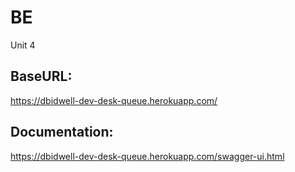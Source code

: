 # BE
Unit 4


## BaseURL:
https://dbidwell-dev-desk-queue.herokuapp.com/

## Documentation:
https://dbidwell-dev-desk-queue.herokuapp.com/swagger-ui.html
